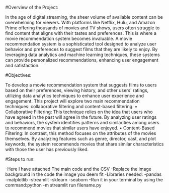 #Overview of the Project: 
 
In the age of digital streaming, the sheer volume of available content can be overwhelming 
for viewers. With platforms like Netflix, Hulu, and Amazon Prime offering thousands of movies 
and TV shows, users often struggle to find content that aligns with their tastes and preferences. 
This is where a movie recommendation system becomes invaluable. 
A movie recommendation system is a sophisticated tool designed to analyze user behavior 
and preferences to suggest films that they are likely to enjoy. By leveraging data analytics and 
machine learning techniques, these systems can provide personalized recommendations, 
enhancing user engagement and satisfaction.  

 #Objectives: 
 
To develop a movie recommendation system that suggests films to users based on their 
preferences, viewing history, and other users' ratings, utilizing data analytics techniques to enhance 
user experience and engagement. 
This project will explore two main recommendation techniques: collaborative 
filtering and content-based filtering. 
• Collaborative Filtering: This technique relies on the idea that users who have agreed in the 
past will agree in the future. By analyzing user ratings and behaviors, the system identifies 
patterns and similarities among users to recommend movies that similar users have 
enjoyed. 
• Content-Based Filtering: In contrast, this method focuses on the attributes of the movies 
themselves. By analyzing features such as genre, director, cast, and plot keywords, the 
system recommends movies that share similar characteristics with those the user has 
previously liked. 


#Steps to run:

  -Here I have attached The main code and the CSV
  -Replace the image background in the code the image you deem fit
  -Libraries needed:
     -pandas
     -matplotlib
     -streamlit
     -sklearn
     -seaborn
  -Run it in your terminal by using the command:python -m streamlit run filename.py
